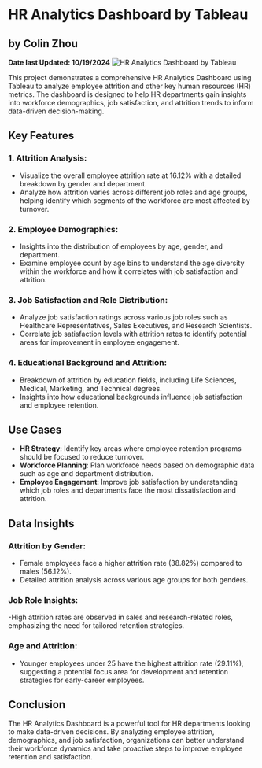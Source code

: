 # HR Analytics Dashboard by Tableau
## by Colin Zhou
**Date last Updated: 10/19/2024**
![HR Analytics Dashboard by Tableau](https://private-user-images.githubusercontent.com/125409693/378131828-613aaf84-ca25-4d83-ae65-10a4d9d9894a.png?jwt=eyJhbGciOiJIUzI1NiIsInR5cCI6IkpXVCJ9.eyJpc3MiOiJnaXRodWIuY29tIiwiYXVkIjoicmF3LmdpdGh1YnVzZXJjb250ZW50LmNvbSIsImtleSI6ImtleTUiLCJleHAiOjE3MjkzODEzMzMsIm5iZiI6MTcyOTM4MTAzMywicGF0aCI6Ii8xMjU0MDk2OTMvMzc4MTMxODI4LTYxM2FhZjg0LWNhMjUtNGQ4My1hZTY1LTEwYTRkOWQ5ODk0YS5wbmc_WC1BbXotQWxnb3JpdGhtPUFXUzQtSE1BQy1TSEEyNTYmWC1BbXotQ3JlZGVudGlhbD1BS0lBVkNPRFlMU0E1M1BRSzRaQSUyRjIwMjQxMDE5JTJGdXMtZWFzdC0xJTJGczMlMkZhd3M0X3JlcXVlc3QmWC1BbXotRGF0ZT0yMDI0MTAxOVQyMzM3MTNaJlgtQW16LUV4cGlyZXM9MzAwJlgtQW16LVNpZ25hdHVyZT1iODIyYmJkODJkZTgyNjVhYzA5Zjc5OGNkZTVjMjM1NGExOWVmNzU5NTg0NDhlNjVkYjk0OGFiMzkyYzk5ZWE5JlgtQW16LVNpZ25lZEhlYWRlcnM9aG9zdCJ9.CE0iJhDvqk7EopUreeAoNPyuYkBsfKLswrV1G7fXKT8)

This project demonstrates a comprehensive HR Analytics Dashboard using Tableau to analyze employee attrition and other key human resources (HR) metrics. The dashboard is designed to help HR departments gain insights into workforce demographics, job satisfaction, and attrition trends to inform data-driven decision-making.

## Key Features
### 1. Attrition Analysis:

- Visualize the overall employee attrition rate at 16.12% with a detailed breakdown by gender and department.
- Analyze how attrition varies across different job roles and age groups, helping identify which segments of the workforce are most affected by turnover.

### 2. Employee Demographics:

- Insights into the distribution of employees by age, gender, and department.
- Examine employee count by age bins to understand the age diversity within the workforce and how it correlates with job satisfaction and attrition.

### 3. Job Satisfaction and Role Distribution:

- Analyze job satisfaction ratings across various job roles such as Healthcare Representatives, Sales Executives, and Research Scientists.
- Correlate job satisfaction levels with attrition rates to identify potential areas for improvement in employee engagement.

### 4. Educational Background and Attrition:

- Breakdown of attrition by education fields, including Life Sciences, Medical, Marketing, and Technical degrees.
- Insights into how educational backgrounds influence job satisfaction and employee retention.

## Use Cases

- **HR Strategy**: Identify key areas where employee retention programs should be focused to reduce turnover.
- **Workforce Planning**: Plan workforce needs based on demographic data such as age and department distribution.
- **Employee Engagement**: Improve job satisfaction by understanding which job roles and departments face the most dissatisfaction and attrition.

## Data Insights
### Attrition by Gender:
- Female employees face a higher attrition rate (38.82%) compared to males (56.12%).
- Detailed attrition analysis across various age groups for both genders.

### Job Role Insights:

-High attrition rates are observed in sales and research-related roles, emphasizing the need for tailored retention strategies.

### Age and Attrition:
- Younger employees under 25 have the highest attrition rate (29.11%), suggesting a potential focus area for development and retention strategies for early-career employees.

## Conclusion
The HR Analytics Dashboard is a powerful tool for HR departments looking to make data-driven decisions. By analyzing employee attrition, demographics, and job satisfaction, organizations can better understand their workforce dynamics and take proactive steps to improve employee retention and satisfaction.



